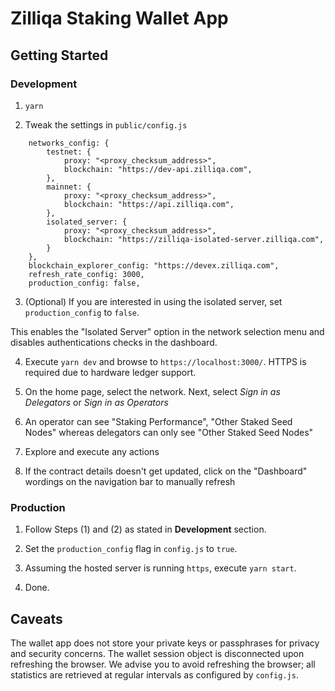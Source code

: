 # Zilliqa Staking Wallet App

## Getting Started

### Development
1. `yarn`

2. Tweak the settings in `public/config.js`
```
    networks_config: {
        testnet: {
            proxy: "<proxy_checksum_address>",
            blockchain: "https://dev-api.zilliqa.com",
        },
        mainnet: {
            proxy: "<proxy_checksum_address>",
            blockchain: "https://api.zilliqa.com",
        },
        isolated_server: {
            proxy: "<proxy_checksum_address>",
            blockchain: "https://zilliqa-isolated-server.zilliqa.com",
        }
    },
    blockchain_explorer_config: "https://devex.zilliqa.com",
    refresh_rate_config: 3000,
    production_config: false,
``` 

3. (Optional) If you are interested in using the isolated server, set `production_config` to `false`.

This enables the "Isolated Server" option in the network selection menu and disables authentications checks in the dashboard.

4. Execute `yarn dev` and browse to `https://localhost:3000/`. HTTPS is required due to hardware ledger support.

5. On the home page, select the network. Next, select _Sign in as Delegators_ or _Sign in as Operators_

6. An operator can see "Staking Performance", "Other Staked Seed Nodes" whereas delegators can only see "Other Staked Seed Nodes"

7. Explore and execute any actions

8. If the contract details doesn't get updated, click on the "Dashboard" wordings on the navigation bar to manually refresh


### Production

1. Follow Steps (1) and (2) as stated in **Development** section.

2. Set the `production_config` flag in `config.js` to `true`.

3. Assuming the hosted server is running `https`, execute `yarn start`.

4. Done.

## Caveats
The wallet app does not store your private keys or passphrases for privacy and security concerns. The wallet session object is disconnected upon refreshing the browser. We advise you to avoid refreshing the browser; all statistics are retrieved at regular intervals as configured by `config.js`.